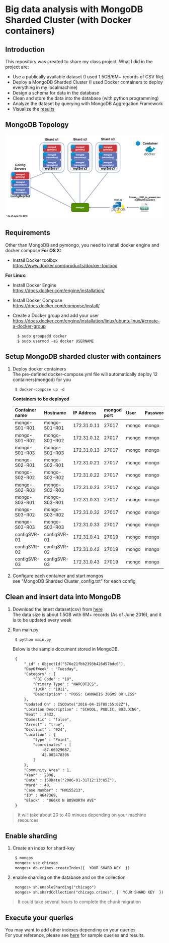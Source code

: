 Big data analysis with MongoDB Sharded Cluster (with Docker containers)
=====================================

## Introduction
This repository was created to share my class project. What I did in the project are:
* Use a publically available dataset (I used 1.5GB/6M+ records of CSV file)
* Deploy a MongoDB Sharded Cluster (I used Docker containers to deploy everything in my localmachine)
* Design a schema for data in the database
* Clean and store the data into the database (with python programming)
* Analyze the dataset by querying with MongoDB Aggregation Framework
* Visualize the [results](https://1drv.ms/b/s!AkRAr6rw0sUWgTcS2zot_6jKowM4)


## MongoDB Topology
![MongoDB Topology](MongoDB_Topology.png)  


## Requirements  
Other than MongoDB and pymongo, you need to install docker engine and docker compose
**For OS X:**   
- Install Docker toolbox  
    https://www.docker.com/products/docker-toolbox  


**For Linux:**  
- Install Docker Engine  
    https://docs.docker.com/engine/installation/  

- Install Docker Compose  
    https://docs.docker.com/compose/install/

- Create a Docker group and add your user  
    https://docs.docker.com/engine/installation/linux/ubuntulinux/#create-a-docker-group

        $ sudo groupadd docker
        $ sudo usermod -aG docker USERNAME

## Setup MongoDB sharded cluster with containers
1. Deploy docker containers  
    The pre-defined docker-compose.yml file will automatically deploy 12 containers(mongod) for you

        $ docker-compose up -d


    **Containers to be deployed**  

    Container name      | Hostname        | IP Address      | mongod port      | User      | Password 
    ----                | ---             | ----            | ---              | ---       | ---  
    mongo-S01-R01       | mongo-S01-R01   | 172.31.0.11     | 27017            | mongo     | mongo 
    mongo-S01-R02       | mongo-S01-R02   | 172.31.0.12     | 27017            | mongo     | mongo 
    mongo-S01-R03       | mongo-S01-R03   | 172.31.0.13     | 27017            | mongo     | mongo 
    mongo-S02-R01       | mongo-S02-R01   | 172.31.0.21     | 27017            | mongo     | mongo 
    mongo-S02-R02       | mongo-S02-R02   | 172.31.0.22     | 27017            | mongo     | mongo 
    mongo-S02-R03       | mongo-S02-R03   | 172.31.0.23     | 27017            | mongo     | mongo 
    mongo-S03-R01       | mongo-S03-R01   | 172.31.0.31     | 27017            | mongo     | mongo 
    mongo-S03-R02       | mongo-S03-R02   | 172.31.0.32     | 27017            | mongo     | mongo 
    mongo-S03-R03       | mongo-S03-R03   | 172.31.0.33     | 27017            | mongo     | mongo 
    configSVR-01        | configSVR-01    | 172.31.0.41     | 27019            | mongo     | mongo 
    configSVR-02        | configSVR-02    | 172.31.0.42     | 27019            | mongo     | mongo 
    configSVR-03        | configSVR-03    | 172.31.0.43     | 27019            | mongo     | mongo 


2. Configure each container and start mongos  
    see "MongoDB Sharded Cluster_config.txt" for each config

## Clean and insert data into MongoDB
1. Download the latest dataset(csv) from [here](http://catalog.data.gov/dataset/crimes-2001-to-present-398a4)  
    The data size is about 1.5GB with 6M+ records (As of June 2016), and it is to be updated every week

2. Run main.py

        $ python main.py


    Below is the sample document stored in MongoDB. 

        {
            "_id" : ObjectId("576e21fbb2393b426d57bdc6"),
            "DayOfWeek" : "Tuesday",
            "Category" : {
                "FBI Code" : "18",
                "Primary Type" : "NARCOTICS",
                "IUCR" : "1811",
                "Description" : "POSS: CANNABIS 30GMS OR LESS"
            },
            "Updated On" : ISODate("2016-04-15T08:55:02Z"),
            "Location Description" : "SCHOOL, PUBLIC, BUILDING",
            "Beat" : 2432,
            "Domestic" : "false",
            "Arrest" : "true",
            "Distinct" : "024",
            "Location" : {
                "type" : "Point",
                "coordinates" : [
                    -87.66929687,
                    42.002478396
                ]
            },
            "Community Area" : 1,
            "Year" : 2006,
            "Date" : ISODate("2006-01-31T12:13:05Z"),
            "Ward" : 40,
            "Case Number" : "HM155213",
            "ID" : 4647369,
            "Block" : "066XX N BOSWORTH AVE"
        } 


> It will take about 20 to 40 minues depending on your machine resources

## Enable sharding
1. Create an index for shard-key
    
        $ mongos
        mongos> use chicago
        mongos> db.crimes.createIndex({  YOUR SHARD KEY  })

2. enable sharding on the database and on the collection    

        mongos> sh.enableSharding("chicago")
        mongos> sh.shardCollection("chicago.crimes", {  YOUR SHARD KEY  })

> It could take several hours to complete the chunk migration

## Execute your queries

You may want to add other indexes depending on your queries.   
For your reference, please see [here](https://1drv.ms/b/s!AkRAr6rw0sUWgTcS2zot_6jKowM4) for sample queries and results.


